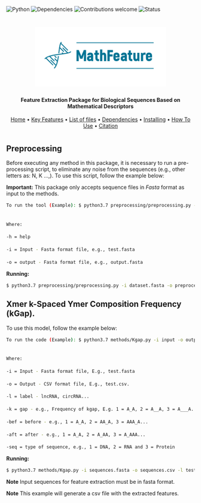 ![Python](https://img.shields.io/badge/python-v3.7-blue)
![Dependencies](https://img.shields.io/badge/dependencies-up%20to%20date-brightgreen.svg)
![Contributions welcome](https://img.shields.io/badge/contributions-welcome-orange.svg)
![Status](https://img.shields.io/badge/status-up-brightgreen)

<h1 align="center">
  <img src="https://github.com/Bonidia/MathFeature/blob/master/img/MathFeature.png" alt="MathFeature" width="350">
</h1>

<h4 align="center">Feature Extraction Package for Biological Sequences Based on Mathematical Descriptors</h4>
	
<p align="center">
  <a href="https://github.com/Bonidia/MathFeature">Home</a> •
  <a href="#authors">Key Features</a> •
  <a href="#list-of-files">List of files</a> •
  <a href="#dependencies">Dependencies</a> •
  <a href="#installing-dependencies-and-package">Installing</a> •
  <a href="#how-to-use">How To Use</a> •
  <a href="#citation">Citation</a> 
</p>

<h1 align="center"></h1>

## Preprocessing

Before executing any method in this package, it is necessary to run a pre-processing script, to eliminate any noise from the sequences (e.g., other letters as: N, K ...,). To use this script, follow the example below:

**Important:** This package only accepts sequence files in *Fasta* format as input to the methods.

```sh
To run the tool (Example): $ python3.7 preprocessing/preprocessing.py -i input -o output


Where:

-h = help

-i = Input - Fasta format file, e.g., test.fasta

-o = output - Fasta format file, e.g., output.fasta
```

**Running:**

```sh
$ python3.7 preprocessing/preprocessing.py -i dataset.fasta -o preprocessing.fasta 
```


## Xmer k-Spaced Ymer Composition Frequency (kGap).

To use this model, follow the example below:

```sh 
To run the code (Example): $ python3.7 methods/Kgap.py -i input -o output -l label -k kgap -bef before -aft after -seq type


Where:

-i = Input - Fasta format file, E.g., test.fasta

-o = Output - CSV format file, E.g., test.csv.

-l = label - lncRNA, circRNA...

-k = gap - e.g., Frequency of kgap, E.g. 1 = A_A, 2 = A__A, 3 = A___A...

-bef = before - e.g., 1 = A_A, 2 = AA_A, 3 = AAA_A...

-aft = after - e.g., 1 = A_A, 2 = A_AA, 3 = A_AAA...

-seq = type of sequence, e.g., 1 = DNA, 2 = RNA and 3 = Protein
```

**Running:**

```sh
$ python3.7 methods/Kgap.py -i sequences.fasta -o sequences.csv -l test -k 1 -bef 1 -aft 2 -seq 1
```

**Note** Input sequences for feature extraction must be in fasta format.

**Note** This example will generate a csv file with the extracted features.
